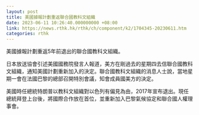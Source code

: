 ```yaml
---
layout: post
title: 美國據報計劃重返聯合國教科文組織
date: 2023-06-11 10:26:40.000000000 +08:00
link: https://news.rthk.hk/rthk/ch/component/k2/1704345-20230611.htm
categories: rthk
---
```


美國據報計劃重返5年前退出的聯合國教科文組織。

日本放送協會引述美國國務院發言人報道，美方在剛過去的星期四去信聯合國教科文組織，通知美國計劃重新加入的決定。聯合國教科文組織的消息人士說，當地星期一會在法國巴黎的總部召開特別會議，知會成員國美方的決定。 

美國時任總統特朗普以教科文組織對以色列有偏見為由，2017年宣布退出。現任總統拜登上台後，將國際合作放在首位，並重新加入巴黎氣候協定和聯合國人權理事會。
